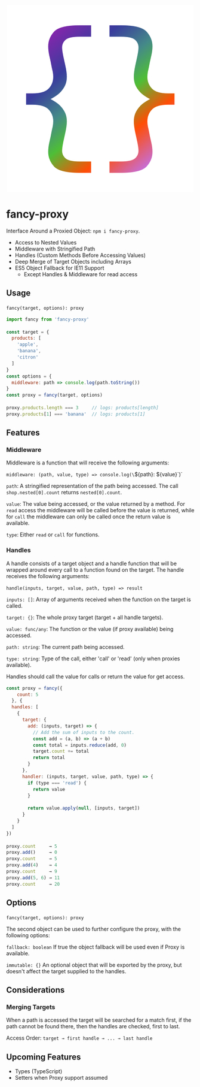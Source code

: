 <p align="center">
  <img src="https://raw.githubusercontent.com/naminho/fancy-proxy/master/logo.png?sanitize=true" alt="Fancy Proxy">
</p>

# fancy-proxy

Interface Around a Proxied Object: `npm i fancy-proxy`.

* Access to Nested Values
* Middleware with Stringified Path
* Handles (Custom Methods Before Accessing Values)
* Deep Merge of Target Objects including Arrays
* ES5 Object Fallback for IE11 Support
  * Except Handles & Middleware for read access

## Usage

`fancy(target, options): proxy`

```js
import fancy from 'fancy-proxy'

const target = {
  products: [
    'apple',
    'banana',
    'citron'
  ]
}
const options = {
  middleware: path => console.log(path.toString())
}
const proxy = fancy(target, options)

proxy.products.length === 3     // logs: products[length]
proxy.products[1] === 'banana'  // logs: products[1]
```

## Features

### Middleware

Middleware is a function that will receive the following arguments:

`middleware: (path, value, type) => console.log(\`${path}: ${value}\`)`

`path`: A stringified representation of the path being accessed. The call
`shop.nested[0].count` returns `nested[0].count`.

`value`: The value being accessed, or the value returned by a method. For `read`
access the middleware will be called before the value is returned, while for
`call` the middleware can only be called once the return value is available.

`type`: Either `read` or `call` for functions.

### Handles

A handle consists of a target object and a handle function that will be wrapped
around every call to a function found on the target. The handle receives the
following arguments:

`handle(inputs, target, value, path, type) => result`

`inputs: []`: Array of arguments received when the function on the target is called.

`target: {}`: The whole proxy target (target + all handle targets).

`value: func/any`: The function or the value (if proxy available) being accessed.

`path: string`: The current path being accessed.

`type: string`: Type of the call, either 'call' or 'read' (only when proxies available).

Handles should call the value for calls or return the value for get access.

```js
const proxy = fancy({
    count: 5
  }, {
  handles: [
    {
      target: {
        add: (inputs, target) => {
          // Add the sum of inputs to the count.
          const add = (a, b) => (a + b)
          const total = inputs.reduce(add, 0)
          target.count += total
          return total
        }
      },
      handler: (inputs, target, value, path, type) => {
        if (type === 'read') {
          return value
        }

        return value.apply(null, [inputs, target])
      }
    }
  ]
})

proxy.count     → 5
proxy.add()     → 0
proxy.count     → 5
proxy.add(4)    → 4
proxy.count     → 9
proxy.add(5, 6) → 11
proxy.count     → 20
```

## Options

`fancy(target, options): proxy`

The second object can be used to further configure the proxy, with the following options:

`fallback: boolean` If true the object fallback will be used even if Proxy is available.

`immutable: {}` An optional object that will be exported by the proxy, but doesn't affect the target supplied to the handles.

## Considerations

### Merging Targets

When a path is accessed the target will be searched for a match first, if the
path cannot be found there, then the handles are checked, first to last.

Access Order: `target → first handle → ... → last handle`

## Upcoming Features

* Types (TypeScript)
* Setters when Proxy support assumed
